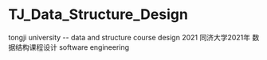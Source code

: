 # TJ_Data_Structure_Design
 tongji university -- data and structure course design 2021
同济大学2021年 数据结构课程设计
software engineering

